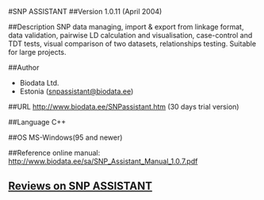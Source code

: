 #SNP ASSISTANT
##Version
1.0.11 (April 2004)

##Description
SNP data managing, import & export from linkage format, data validation, pairwise LD calculation and visualisation, case-control and TDT tests, visual comparison of two datasets, relationships testing. Suitable for large projects.

##Author
* Biodata Ltd.
* Estonia (snpassistant@biodata.ee)

##URL
http://www.biodata.ee/SNPassistant.htm (30 days trial version)

##Language
C++

##OS
MS-Windows(95 and newer)

##Reference
online manual: http://www.biodata.ee/sa/SNP_Assistant_Manual_1.0.7.pdf


## [Reviews on SNP ASSISTANT](https://github.com/gaow/genetic-analysis-software/issues/533)